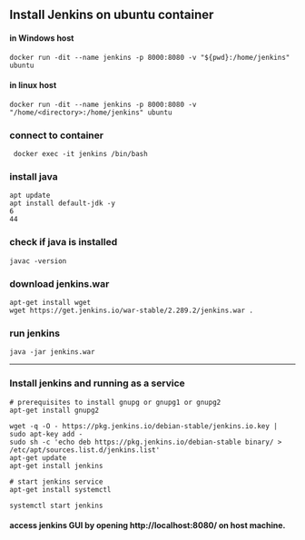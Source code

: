 ## Install Jenkins on ubuntu container

   #### in Windows host
   
    docker run -dit --name jenkins -p 8000:8080 -v "${pwd}:/home/jenkins" ubuntu
    
   #### in linux host
   
    docker run -dit --name jenkins -p 8000:8080 -v "/home/<directory>:/home/jenkins" ubuntu
    
### connect to container

     docker exec -it jenkins /bin/bash
     
### install java

    apt update
    apt install default-jdk -y
    6
    44

### check if java is installed

    javac -version

### download jenkins.war
    
    apt-get install wget
    wget https://get.jenkins.io/war-stable/2.289.2/jenkins.war .

### run jenkins

    java -jar jenkins.war
*********************************************************
### Install jenkins and running as a service

    # prerequisites to install gnupg or gnupg1 or gnupg2
    apt-get install gnupg2
    
    wget -q -O - https://pkg.jenkins.io/debian-stable/jenkins.io.key | sudo apt-key add -
    sudo sh -c 'echo deb https://pkg.jenkins.io/debian-stable binary/ > /etc/apt/sources.list.d/jenkins.list'
    apt-get update
    apt-get install jenkins
    
    # start jenkins service
    apt-get install systemctl
    
    systemctl start jenkins
    
#### access jenkins GUI by opening http://localhost:8080/ on host machine.
